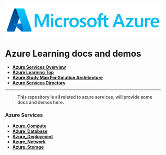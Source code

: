 ![azure](./img/azure.png)

# Azure Learning docs and demos

- [**Azure Services Overview**](https://azurecharts.com/overview)
- [**Azure Learning Top**](https://azurecharts.com/learning/top)
- [**Azure Study Map For Solution Architecture**](https://azurecharts.com/learning/map/?r=solution-architect&l=advanced)
- [**Azure Services Directory**](https://azurecharts.com/directory)

---

> **This repository is all related to azure services, will provide some docs and demos here.**

### Azure Services

-  **[Azure_Compute](azure_compute)** 
-  **[Azure_Database](azure_database)** 
-  **[Azure_Deployment](azure_deployment)** 
-  **[Azure_Network](azure_network)** 
-  **[Azure_Storage](azure_storage)** 
